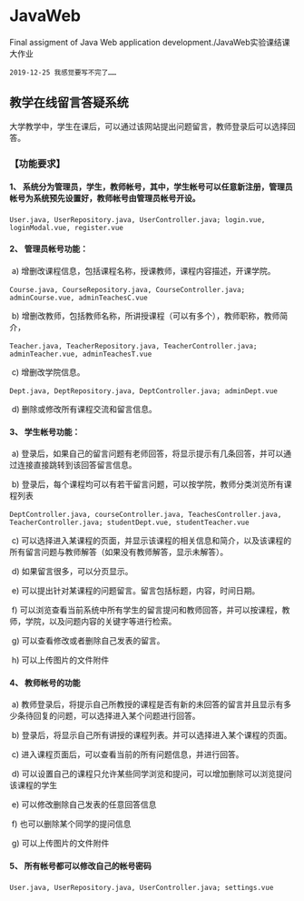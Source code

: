 # JavaWeb
 Final assigment of Java Web application development./JavaWeb实验课结课大作业

`2019-12-25 我感觉要写不完了……`

## 教学在线留言答疑系统
大学教学中，学生在课后，可以通过该网站提出问题留言，教师登录后可以选择回答。 

### 【功能要求】 

#### 1、 系统分为管理员，学生，教师帐号，其中，学生帐号可以任意新注册，管理员帐号为系统预先设置好，教师帐号由管理员帐号开设。 

​			`User.java, UserRepository.java, UserController.java; login.vue, loginModal.vue, register.vue`

#### 2、 管理员帐号功能： 

​	a) 增删改课程信息，包括课程名称，授课教师，课程内容描述，开课学院。 

​			`Course.java, CourseRepository.java, CourseController.java; adminCourse.vue, adminTeachesC.vue`

​	b) 增删改教师，包括教师名称，所讲授课程（可以有多个），教师职称，教师简介， 

​			`Teacher.java, TeacherRepository.java, TeacherController.java; adminTeacher.vue, adminTeachesT.vue`

​	c) 增删改学院信息。 

​			`Dept.java, DeptRepository.java, DeptController.java; adminDept.vue`

​	d) 删除或修改所有课程交流和留言信息。 

#### 3、 学生帐号功能： 

​	a) 登录后，如果自己的留言问题有老师回答，将显示提示有几条回答，并可以通过连接直接跳转到该回答留言信息。 

​	b) 登录后，每个课程均可以有若干留言问题，可以按学院，教师分类浏览所有课程列表 

​			`DeptController.java, courseController.java, TeachesController.java, TeacherController.java; studentDept.vue, studentTeacher.vue`

​	c) 可以选择进入某课程的页面，并显示该课程的相关信息和简介，以及该课程的所有留言问题与教师解答（如果没有教师解答，显示未解答）。 

​	d) 如果留言很多，可以分页显示。 

​	e) 可以提出针对某课程的问题留言。留言包括标题，内容，时间日期。 

​	f) 可以浏览查看当前系统中所有学生的留言提问和教师回答，并可以按课程，教师，学院，以及问题内容的关键字等进行检索。 

​	g) 可以查看修改或者删除自己发表的留言。 

​	h) 可以上传图片的文件附件 

#### 4、 教师帐号的功能 

​	a) 教师登录后，将提示自己所教授的课程是否有新的未回答的留言并且显示有多少条待回复的问题，可以选择进入某个问题进行回答。 

​	b) 登录后，将显示自己所有讲授的课程列表。并可以选择进入某个课程的页面。 

​	c) 进入课程页面后，可以查看当前的所有问题信息，并进行回答。 

​	d) 可以设置自己的课程只允许某些同学浏览和提问，可以增加删除可以浏览提问该课程的学生 

​	e) 可以修改删除自己发表的任意回答信息 

​	f) 也可以删除某个同学的提问信息 

​	g) 可以上传图片的文件附件

#### 5、 所有帐号都可以修改自己的帐号密码

​			`User.java, UserRepository.java, UserController.java; settings.vue`